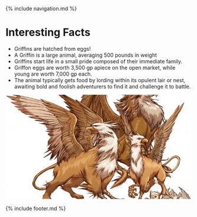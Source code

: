{% include navigation.md %}

# Interesting  Facts

- Griffins are hatched from eggs!
- A Griffin is a large animal, averaging 500 pounds in weight
- Griffins start life in a small pride composed of their immediate family.
- Griffon eggs are worth 3,500 gp apiece on the open market, while young are worth 7,000 gp each.
- The animal typically gets food by lording within its opulent lair or nest, awaiting bold and foolish adventurers to find it and challenge it to battle.

<img alt="A Pride of Griffins" src="Griffin image 1.jpg" />

{% include footer.md %}
